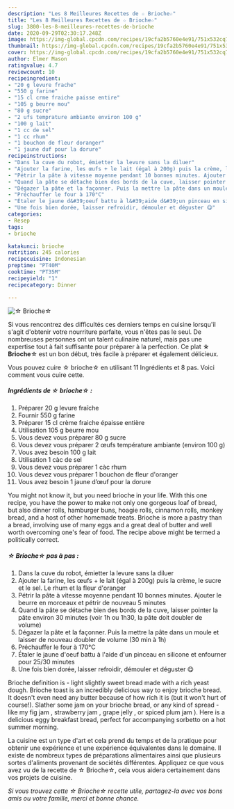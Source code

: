 ```yaml
---
description: "Les 8 Meilleures Recettes de ☆ Brioche☆"
title: "Les 8 Meilleures Recettes de ☆ Brioche☆"
slug: 3800-les-8-meilleures-recettes-de-brioche
date: 2020-09-29T02:30:17.248Z
image: https://img-global.cpcdn.com/recipes/19cfa2b5760e4e91/751x532cq70/☆-brioche☆-photo-principale-de-la-recette.jpg
thumbnail: https://img-global.cpcdn.com/recipes/19cfa2b5760e4e91/751x532cq70/☆-brioche☆-photo-principale-de-la-recette.jpg
cover: https://img-global.cpcdn.com/recipes/19cfa2b5760e4e91/751x532cq70/☆-brioche☆-photo-principale-de-la-recette.jpg
author: Elmer Mason
ratingvalue: 4.7
reviewcount: 10
recipeingredient:
- "20 g levure frache"
- "550 g farine"
- "15 cl crme fraiche paisse entire"
- "105 g beurre mou"
- "80 g sucre"
- "2 ufs temprature ambiante environ 100 g"
- "100 g lait"
- "1 cc de sel"
- "1 cc rhum"
- "1 bouchon de fleur doranger"
- "1 jaune duf pour la dorure"
recipeinstructions:
- "Dans la cuve du robot, émietter la levure sans la diluer"
- "Ajouter la farine, les œufs + le lait (égal à 200g) puis la crème, le sucre et le sel. Le rhum et la fleur d&#39;oranger"
- "Pétrir la pâte à vitesse moyenne pendant 10 bonnes minutes. Ajouter le beurre en morceaux et pétrir de nouveau 5 minutes"
- "Quand la pâte se détache bien des bords de la cuve, laisser pointer la pâte environ 30 minutes (voir 1h ou 1h30, la pâte doit doubler de volume)"
- "Dégazer la pâte et la façonner. Puis la mettre la pâte dans un moule et laisser de nouveau doubler de volume (30 min à 1h)"
- "Préchauffer le four à 170°C"
- "Étaler le jaune d&#39;oeuf battu à l&#39;aide d&#39;un pinceau en silicone et enfourner pour 25/30 minutes"
- "Une fois bien dorée, laisser refroidir, démouler et déguster 😋"
categories:
- Resep
tags:
- brioche

katakunci: brioche 
nutrition: 245 calories
recipecuisine: Indonesian
preptime: "PT40M"
cooktime: "PT35M"
recipeyield: "1"
recipecategory: Dinner

---
```



![☆ Brioche☆](https://img-global.cpcdn.com/recipes/19cfa2b5760e4e91/751x532cq70/☆-brioche☆-photo-principale-de-la-recette.jpg)

Si vous rencontrez des difficultés ces derniers temps en cuisine lorsqu'il s'agit d'obtenir votre nourriture parfaite, vous n'êtes pas le seul. De nombreuses personnes ont un talent culinaire naturel, mais pas une expertise tout à fait suffisante pour préparer à la perfection. Ce plat <strong> ☆ Brioche☆ </strong> est un bon début, très facile à préparer et également délicieux.

<!--inarticleads1-->

Vous pouvez cuire ☆ brioche☆ en utilisant 11 Ingrédients et 8 pas. Voici comment vous cuire cette.

##### Ingrédients de ☆ brioche☆ :

1. Préparer 20 g levure fraîche
1. Fournir 550 g farine
1. Préparer 15 cl crème fraiche épaisse entière
1. Utilisation 105 g beurre mou
1. Vous devez vous préparer 80 g sucre
1. Vous devez vous préparer 2 œufs température ambiante (environ 100 g)
1. Vous avez besoin 100 g lait
1. Utilisation 1 càc de sel
1. Vous devez vous préparer 1 càc rhum
1. Vous devez vous préparer 1 bouchon de fleur d&#39;oranger
1. Vous avez besoin 1 jaune d’œuf pour la dorure


You might not know it, but you need brioche in your life. With this one recipe, you have the power to make not only one gorgeous loaf of bread, but also dinner rolls, hamburger buns, hoagie rolls, cinnamon rolls, monkey bread, and a host of other homemade treats. Brioche is more a pastry than a bread, involving use of many eggs and a great deal of butter and well worth overcoming one&#39;s fear of food. The recipe above might be termed a politically correct. 

<!--inarticleads2-->

##### ☆ Brioche☆ pas à pas :

1. Dans la cuve du robot, émietter la levure sans la diluer
1. Ajouter la farine, les œufs + le lait (égal à 200g) puis la crème, le sucre et le sel. Le rhum et la fleur d&#39;oranger
1. Pétrir la pâte à vitesse moyenne pendant 10 bonnes minutes. Ajouter le beurre en morceaux et pétrir de nouveau 5 minutes
1. Quand la pâte se détache bien des bords de la cuve, laisser pointer la pâte environ 30 minutes (voir 1h ou 1h30, la pâte doit doubler de volume)
1. Dégazer la pâte et la façonner. Puis la mettre la pâte dans un moule et laisser de nouveau doubler de volume (30 min à 1h)
1. Préchauffer le four à 170°C
1. Étaler le jaune d&#39;oeuf battu à l&#39;aide d&#39;un pinceau en silicone et enfourner pour 25/30 minutes
1. Une fois bien dorée, laisser refroidir, démouler et déguster 😋


Brioche definition is - light slightly sweet bread made with a rich yeast dough. Brioche toast is an incredibly delicious way to enjoy brioche bread. It doesn&#39;t even need any butter because of how rich it is (but it won&#39;t hurt of course!). Slather some jam on your brioche bread, or any kind of spread - like my fig jam , strawberry jam , grape jelly , or spiced plum jam ). Here is a delicious eggy breakfast bread, perfect for accompanying sorbetto on a hot summer morning. 

<!--inarticleads1-->

<p>
La cuisine est un type d'art et cela prend du temps et de la pratique pour obtenir une expérience et une expérience équivalentes dans le domaine. Il existe de nombreux types de préparations alimentaires ainsi que plusieurs sortes d'aliments provenant de sociétés différentes. Appliquez ce que vous avez vu de la recette de ☆ Brioche☆, cela vous aidera certainement dans vos projets de cuisine.
</p>

<p>
<i>Si vous trouvez cette ☆ Brioche☆ recette utile, partagez-la avec vos bons amis ou votre famille, merci et bonne chance.</i>
</p>

